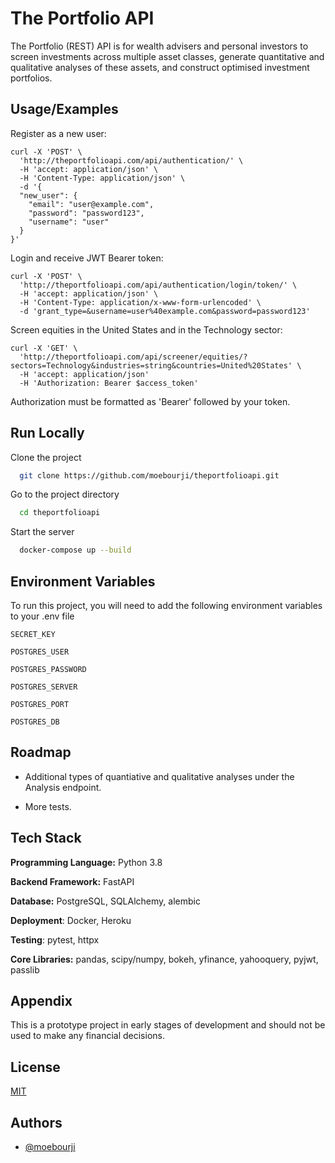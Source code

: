 
# The Portfolio API 

The Portfolio (REST) API is for wealth advisers and personal investors to screen investments across multiple asset classes, generate quantitative and qualitative analyses of these assets, and construct optimised investment portfolios.


## Usage/Examples

Register as a new user:
```
curl -X 'POST' \
  'http://theportfolioapi.com/api/authentication/' \
  -H 'accept: application/json' \
  -H 'Content-Type: application/json' \
  -d '{
  "new_user": {
    "email": "user@example.com",
    "password": "password123",
    "username": "user"
  }
}'
```

Login and receive JWT Bearer token:

```
curl -X 'POST' \
  'http://theportfolioapi.com/api/authentication/login/token/' \
  -H 'accept: application/json' \
  -H 'Content-Type: application/x-www-form-urlencoded' \
  -d 'grant_type=&username=user%40example.com&password=password123'
```

Screen equities in the United States and in the Technology sector:  
```
curl -X 'GET' \
  'http://theportfolioapi.com/api/screener/equities/?sectors=Technology&industries=string&countries=United%20States' \
  -H 'accept: application/json'
  -H 'Authorization: Bearer $access_token'
```
Authorization must be formatted as 'Bearer' followed by your token.
## Run Locally

Clone the project

```bash
  git clone https://github.com/moebourji/theportfolioapi.git
```

Go to the project directory

```bash
  cd theportfolioapi
```

Start the server

```bash
  docker-compose up --build
```

  
## Environment Variables

To run this project, you will need to add the following environment variables to your .env file

`SECRET_KEY`

`POSTGRES_USER`

`POSTGRES_PASSWORD`

`POSTGRES_SERVER`

`POSTGRES_PORT`

`POSTGRES_DB`
  
## Roadmap

- Additional types of quantiative and qualitative analyses under the Analysis endpoint.

- More tests.

  
## Tech Stack

**Programming Language:** Python 3.8

**Backend Framework:** FastAPI

**Database:** PostgreSQL, SQLAlchemy, alembic

**Deployment**: Docker, Heroku

**Testing**: pytest, httpx

**Core Libraries:** pandas, scipy/numpy, bokeh, yfinance, yahooquery, pyjwt, passlib
  
## Appendix

This is a prototype project in early stages of development and should not be used to make any financial decisions.

  
## License

[MIT](https://choosealicense.com/licenses/mit/)

  
## Authors

- [@moebourji](https://github.com/moebourji)

  

